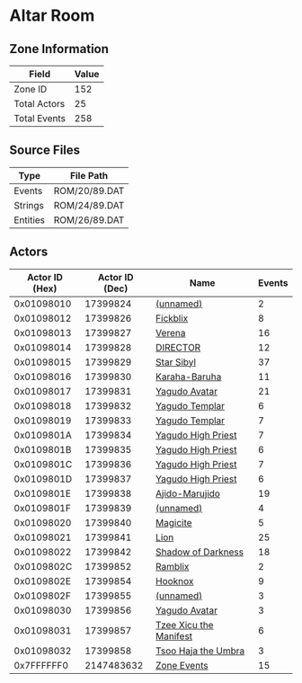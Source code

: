 # Altar Room

## Zone Information

| Field        |   Value |
|--------------|---------|
| Zone ID      |     152 |
| Total Actors |      25 |
| Total Events |     258 |

## Source Files

| Type     | File Path     |
|----------|---------------|
| Events   | ROM/20/89.DAT |
| Strings  | ROM/24/89.DAT |
| Entities | ROM/26/89.DAT |

## Actors

| Actor ID (Hex)   |   Actor ID (Dec) | Name                                                                       |   Events |
|------------------|------------------|----------------------------------------------------------------------------|----------|
| 0x01098010       |         17399824 | [(unnamed)](./17399824.md)                                                 |        2 |
| 0x01098012       |         17399826 | [Fickblix](./17399826%20-%20Fickblix.md)                                   |        8 |
| 0x01098013       |         17399827 | [Verena](./17399827%20-%20Verena.md)                                       |       16 |
| 0x01098014       |         17399828 | [DIRECTOR](./17399828%20-%20DIRECTOR.md)                                   |       12 |
| 0x01098015       |         17399829 | [Star Sibyl](./17399829%20-%20Star%20Sibyl.md)                             |       37 |
| 0x01098016       |         17399830 | [Karaha-Baruha](./17399830%20-%20Karaha-Baruha.md)                         |       11 |
| 0x01098017       |         17399831 | [Yagudo Avatar](./17399831%20-%20Yagudo%20Avatar.md)                       |       21 |
| 0x01098018       |         17399832 | [Yagudo Templar](./17399832%20-%20Yagudo%20Templar.md)                     |        6 |
| 0x01098019       |         17399833 | [Yagudo Templar](./17399833%20-%20Yagudo%20Templar.md)                     |        7 |
| 0x0109801A       |         17399834 | [Yagudo High Priest](./17399834%20-%20Yagudo%20High%20Priest.md)           |        7 |
| 0x0109801B       |         17399835 | [Yagudo High Priest](./17399835%20-%20Yagudo%20High%20Priest.md)           |        6 |
| 0x0109801C       |         17399836 | [Yagudo High Priest](./17399836%20-%20Yagudo%20High%20Priest.md)           |        7 |
| 0x0109801D       |         17399837 | [Yagudo High Priest](./17399837%20-%20Yagudo%20High%20Priest.md)           |        6 |
| 0x0109801E       |         17399838 | [Ajido-Marujido](./17399838%20-%20Ajido-Marujido.md)                       |       19 |
| 0x0109801F       |         17399839 | [(unnamed)](./17399839.md)                                                 |        4 |
| 0x01098020       |         17399840 | [Magicite](./17399840%20-%20Magicite.md)                                   |        5 |
| 0x01098021       |         17399841 | [Lion](./17399841%20-%20Lion.md)                                           |       25 |
| 0x01098022       |         17399842 | [Shadow of Darkness](./17399842%20-%20Shadow%20of%20Darkness.md)           |       18 |
| 0x0109802C       |         17399852 | [Ramblix](./17399852%20-%20Ramblix.md)                                     |        2 |
| 0x0109802E       |         17399854 | [Hooknox](./17399854%20-%20Hooknox.md)                                     |        9 |
| 0x0109802F       |         17399855 | [(unnamed)](./17399855.md)                                                 |        3 |
| 0x01098030       |         17399856 | [Yagudo Avatar](./17399856%20-%20Yagudo%20Avatar.md)                       |        3 |
| 0x01098031       |         17399857 | [Tzee Xicu the Manifest](./17399857%20-%20Tzee%20Xicu%20the%20Manifest.md) |        6 |
| 0x01098032       |         17399858 | [Tsoo Haja the Umbra](./17399858%20-%20Tsoo%20Haja%20the%20Umbra.md)       |        3 |
| 0x7FFFFFF0       |       2147483632 | [Zone Events](./Zone%20Events.md)                                          |       15 |